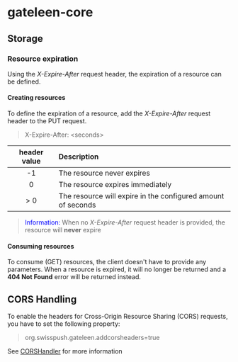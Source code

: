# gateleen-core

## Storage
### Resource expiration
Using the _X-Expire-After_ request header, the expiration of a resource can be defined.

#### Creating resources
To define the expiration of a resource, add the _X-Expire-After_ request header to the PUT request.
> X-Expire-After: \<seconds\>

| header value | Description |
|:------------:| :-----------|
| -1 | The resource never expires |
| 0 | The resource expires immediately |
| \> 0 | The resource will expire in the configured amount of seconds |

> <font color="blue">Information: </font> When no _X-Expire-After_ request header is provided, the resource will **never** expire

#### Consuming resources
To consume (GET) resources, the client doesn't have to provide any parameters.
When a resource is expired, it will no longer be returned and a **404 Not Found** error will be returned instead.

## CORS Handling
To enable the headers for Cross-Origin Resource Sharing (CORS) requests, you have to set the following property:
> org.swisspush.gateleen.addcorsheaders=true

See [CORSHandler](src/main/java/org/swisspush/gateleen/core/cors/CORSHandler.java) for more information